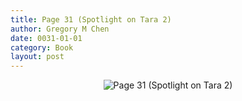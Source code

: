 ```yaml
---
title: Page 31 (Spotlight on Tara 2)
author: Gregory M Chen
date: 0031-01-01
category: Book
layout: post
---
```


<p style="text-align:center;"><img src="{{site.baseurl}}/assets/Graphics_v3.2/Page31_Spotlight-on-Tara-2.png" alt="Page 31 (Spotlight on Tara 2)" style="max-height: calc(100vh - 30px - 100px);"/></p>
